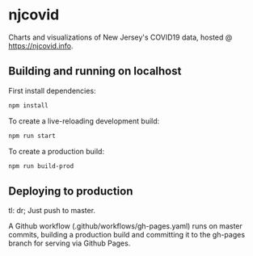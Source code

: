 # njcovid

Charts and visualizations of New Jersey's COVID19 data, hosted @ https://njcovid.info.

## Building and running on localhost

First install dependencies:

```sh
npm install
```

To create a live-reloading development build:

```sh
npm run start
```

To create a production build:

```sh
npm run build-prod
```

## Deploying to production

tl: dr; Just push to master.

A Github workflow (.github/workflows/gh-pages.yaml) runs on master commits,
building a production build and committing it to the gh-pages branch for serving via Github Pages.